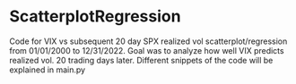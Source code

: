 # ScatterplotRegression
Code for VIX vs subsequent 20 day SPX realized vol scatterplot/regression from 01/01/2000 to 12/31/2022.
Goal was to analyze how well VIX predicts realized vol. 20 trading days later.
Different snippets of the code will be explained in main.py


